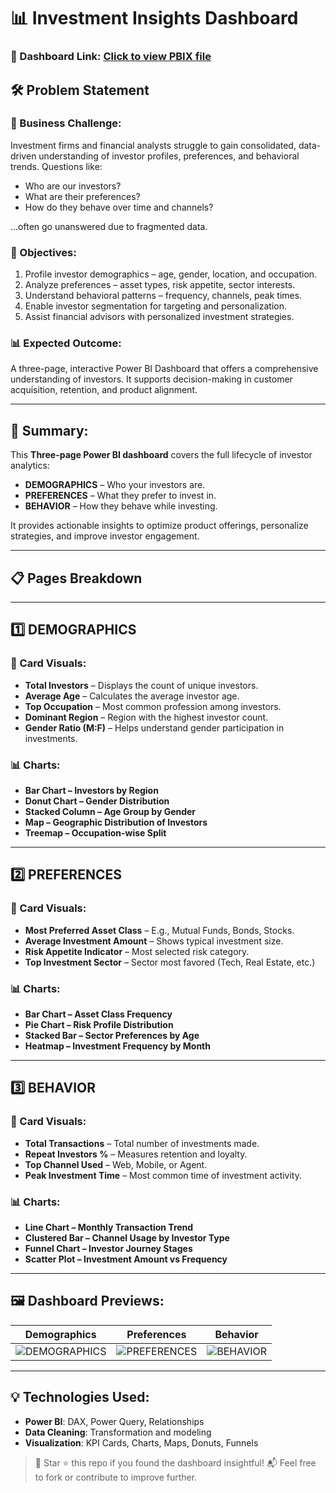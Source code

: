 # 📊 Investment Insights Dashboard

### 🔗 Dashboard Link: [Click to view PBIX file](https://github.com/tanweer96/Investment_Analysis/blob/main/Investment%20Insights%20Dashboard.pbix)

## 🛠 Problem Statement

### 📌 Business Challenge:
Investment firms and financial analysts struggle to gain consolidated, data-driven understanding of investor profiles, preferences, and behavioral trends. Questions like:
- Who are our investors?
- What are their preferences?
- How do they behave over time and channels?

...often go unanswered due to fragmented data.

### 🎯 Objectives:
1. Profile investor demographics – age, gender, location, and occupation.
2. Analyze preferences – asset types, risk appetite, sector interests.
3. Understand behavioral patterns – frequency, channels, peak times.
4. Enable investor segmentation for targeting and personalization.
5. Assist financial advisors with personalized investment strategies.

### 📊 Expected Outcome:
A three-page, interactive Power BI Dashboard that offers a comprehensive understanding of investors. It supports decision-making in customer acquisition, retention, and product alignment.

---

## 🧠 Summary:

This **Three-page Power BI dashboard** covers the full lifecycle of investor analytics:

- **DEMOGRAPHICS** – Who your investors are.
- **PREFERENCES** – What they prefer to invest in.
- **BEHAVIOR** – How they behave while investing.

It provides actionable insights to optimize product offerings, personalize strategies, and improve investor engagement.

---

## 📋 Pages Breakdown

---

## 1️⃣ DEMOGRAPHICS

### 💼 Card Visuals:

- **Total Investors** – Displays the count of unique investors.
- **Average Age** – Calculates the average investor age.
- **Top Occupation** – Most common profession among investors.
- **Dominant Region** – Region with the highest investor count.
- **Gender Ratio (M:F)** – Helps understand gender participation in investments.

### 📊 Charts:

- **Bar Chart – Investors by Region**
- **Donut Chart – Gender Distribution**
- **Stacked Column – Age Group by Gender**
- **Map – Geographic Distribution of Investors**
- **Treemap – Occupation-wise Split**

---

## 2️⃣ PREFERENCES

### 💼 Card Visuals:

- **Most Preferred Asset Class** – E.g., Mutual Funds, Bonds, Stocks.
- **Average Investment Amount** – Shows typical investment size.
- **Risk Appetite Indicator** – Most selected risk category.
- **Top Investment Sector** – Sector most favored (Tech, Real Estate, etc.)

### 📊 Charts:

- **Bar Chart – Asset Class Frequency**
- **Pie Chart – Risk Profile Distribution**
- **Stacked Bar – Sector Preferences by Age**
- **Heatmap – Investment Frequency by Month**

---

## 3️⃣ BEHAVIOR

### 💼 Card Visuals:

- **Total Transactions** – Total number of investments made.
- **Repeat Investors %** – Measures retention and loyalty.
- **Top Channel Used** – Web, Mobile, or Agent.
- **Peak Investment Time** – Most common time of investment activity.

### 📊 Charts:

- **Line Chart – Monthly Transaction Trend**
- **Clustered Bar – Channel Usage by Investor Type**
- **Funnel Chart – Investor Journey Stages**
- **Scatter Plot – Investment Amount vs Frequency**

---

## 🖼️ Dashboard Previews:

| Demographics | Preferences | Behavior |
|-------------|-------------|----------|
| ![DEMOGRAPHICS](https://github.com/tanweer96/Investment_Analysis/blob/main/DEMOGRAPHICS.jpg) | ![PREFERENCES](https://github.com/tanweer96/Investment_Analysis/blob/main/PREFERENCES.jpg) | ![BEHAVIOR](https://github.com/tanweer96/Investment_Analysis/blob/main/BEHAVIOR.jpg) |

---

## 💡 Technologies Used:

- **Power BI**: DAX, Power Query, Relationships
- **Data Cleaning**: Transformation and modeling
- **Visualization**: KPI Cards, Charts, Maps, Donuts, Funnels


> 📌 Star ⭐ this repo if you found the dashboard insightful!
> 📬 Feel free to fork or contribute to improve further.
